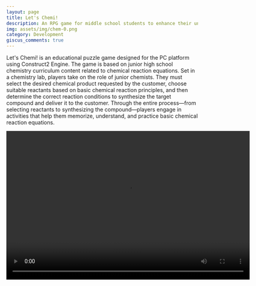 ```yaml
---
layout: page
title: Let's Chemi!
description: An RPG game for middle school students to enhance their understanding of chemistry.
img: assets/img/chem-0.png
category: Development
giscus_comments: true
---
```


Let's Chemi! is an educational puzzle game designed for the PC platform using Construct2 Engine. The game is based on junior high school chemistry curriculum content related to chemical reaction equations. Set in a chemistry lab, players take on the role of junior chemists. They must select the desired chemical product requested by the customer, choose suitable reactants based on basic chemical reaction principles, and then determine the correct reaction conditions to synthesize the target compound and deliver it to the customer. Through the entire process—from selecting reactants to synthesizing the compound—players engage in activities that help them memorize, understand, and practice basic chemical reaction equations.

<div class="embed-container">
  <video width="640" height="390" controls>
    <source src="assets/video/lets_chemi.mp4" type="video/mp4">
  </video>
</div>
